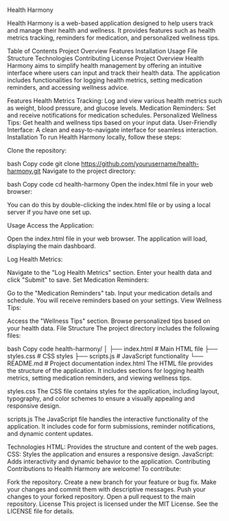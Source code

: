 Health Harmony

Health Harmony is a web-based application designed to help users track and manage their health and wellness. It provides features such as health metrics tracking, reminders for medication, and personalized wellness tips.

Table of Contents
Project Overview
Features
Installation
Usage
File Structure
Technologies
Contributing
License
Project Overview
Health Harmony aims to simplify health management by offering an intuitive interface where users can input and track their health data. The application includes functionalities for logging health metrics, setting medication reminders, and accessing wellness advice.

Features
Health Metrics Tracking: Log and view various health metrics such as weight, blood pressure, and glucose levels.
Medication Reminders: Set and receive notifications for medication schedules.
Personalized Wellness Tips: Get health and wellness tips based on your input data.
User-Friendly Interface: A clean and easy-to-navigate interface for seamless interaction.
Installation
To run Health Harmony locally, follow these steps:

Clone the repository:

bash
Copy code
git clone https://github.com/yourusername/health-harmony.git
Navigate to the project directory:

bash
Copy code
cd health-harmony
Open the index.html file in your web browser:

You can do this by double-clicking the index.html file or by using a local server if you have one set up.

Usage
Access the Application:

Open the index.html file in your web browser. The application will load, displaying the main dashboard.

Log Health Metrics:

Navigate to the "Log Health Metrics" section.
Enter your health data and click "Submit" to save.
Set Medication Reminders:

Go to the "Medication Reminders" tab.
Input your medication details and schedule.
You will receive reminders based on your settings.
View Wellness Tips:

Access the "Wellness Tips" section.
Browse personalized tips based on your health data.
File Structure
The project directory includes the following files:

bash
Copy code
health-harmony/
│
├── index.html           # Main HTML file
├── styles.css           # CSS styles
├── scripts.js           # JavaScript functionality
└── README.md            # Project documentation
index.html
The HTML file provides the structure of the application. It includes sections for logging health metrics, setting medication reminders, and viewing wellness tips.

styles.css
The CSS file contains styles for the application, including layout, typography, and color schemes to ensure a visually appealing and responsive design.

scripts.js
The JavaScript file handles the interactive functionality of the application. It includes code for form submissions, reminder notifications, and dynamic content updates.

Technologies
HTML: Provides the structure and content of the web pages.
CSS: Styles the application and ensures a responsive design.
JavaScript: Adds interactivity and dynamic behavior to the application.
Contributing
Contributions to Health Harmony are welcome! To contribute:

Fork the repository.
Create a new branch for your feature or bug fix.
Make your changes and commit them with descriptive messages.
Push your changes to your forked repository.
Open a pull request to the main repository.
License
This project is licensed under the MIT License. See the LICENSE file for details.
